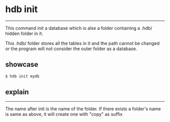 # hdb init

---

This command init a database which is alse a folder containing a .hdb/ hidden folder in it.

This .hdb/ folder stores all the tables in it and the path cannot be changed or the program will not consider the outer folder as a database.

## showcase

```bash title="init a new database"
$ hdb init mydb
```

## explain

---

The name after init is the name of the folder. If there exists a folder's name is same as above, it will create one with "copy" as suffix
